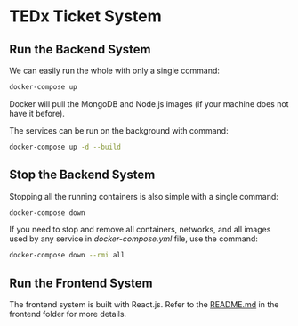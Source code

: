 # TEDx Ticket System

## Run the Backend System

We can easily run the whole with only a single command:

```bash
docker-compose up
```

Docker will pull the MongoDB and Node.js images (if your machine does not have it before).

The services can be run on the background with command:

```bash
docker-compose up -d --build
```

## Stop the Backend System

Stopping all the running containers is also simple with a single command:

```bash
docker-compose down
```

If you need to stop and remove all containers, networks, and all images used by any service in <em>docker-compose.yml</em> file, use the command:

```bash
docker-compose down --rmi all
```

## Run the Frontend System

The frontend system is built with React.js. Refer to the [README.md](./frontend/README.md) in the frontend folder for more details.
